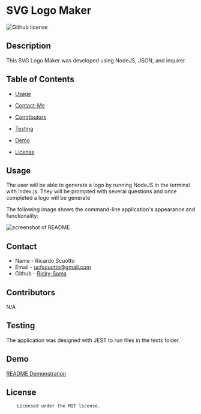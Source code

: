 # SVG Logo Maker

![Github license](https://img.shields.io/badge/license-MIT-yellowgreen.svg)

## Description
This SVG Logo Maker was developed using NodeJS, JSON, and inquirer.
## Table of Contents
* [Usage](#usage)
* [Contact-Me](#contact)
* [Contributors](#contributors)
* [Testing](#testing)
* [Demo](#demo)

* [License](#license)

## Usage
The user will be able to generate a logo by running NodeJS in the terminal with index.js. They will be prompted with several questions and once completed a logo will be generate

The following image shows the command-line application's appearance and functionality:

![screenshot of README](./Develop/images/screenshot-Ricky-Sama-README-Generator.png)

## Contact
* Name - Ricardo Scuotto
* Email - ucfscuotto@gmail.com
* Github - [Ricky-Sama](https://github.com/Ricky-Sama/)
## Contributors
N/A
## Testing
The application was designed with JEST to run files in the tests folder.

## Demo
<a href="https://drive.google.com/file/d/1mtIn_OpXQizsn5ZZrZIhvMgZ4voTaQo5/view">README Demonstration</a>
## License

        Licensed under the MIT license.